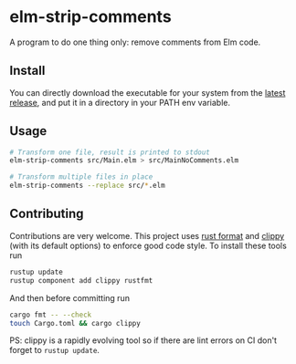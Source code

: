 # elm-strip-comments

A program to do one thing only: remove comments from Elm code.


## Install

You can directly download the executable for your system
from the [latest release](https://github.com/mpizenberg/elm-strip-comments/releases),
and put it in a directory in your PATH env variable.


## Usage

```sh
# Transform one file, result is printed to stdout
elm-strip-comments src/Main.elm > src/MainNoComments.elm

# Transform multiple files in place
elm-strip-comments --replace src/*.elm
```


## Contributing

Contributions are very welcome.
This project uses [rust format][rustfmt] and [clippy][clippy] (with its default options) to enforce good code style.
To install these tools run

```bash
rustup update
rustup component add clippy rustfmt
```

And then before committing run

```bash
cargo fmt -- --check
touch Cargo.toml && cargo clippy
```

PS: clippy is a rapidly evolving tool so if there are lint errors on CI
don't forget to `rustup update`.

[rustfmt]: https://github.com/rust-lang/rustfmt
[clippy]: https://github.com/rust-lang/rust-clippy
